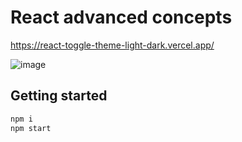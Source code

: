 # React advanced concepts

https://react-toggle-theme-light-dark.vercel.app/

![image](https://user-images.githubusercontent.com/51038336/215098419-b1f3573b-9834-40d1-84d3-48eb77f0491d.png)


## Getting started

```bash
npm i
npm start
```
